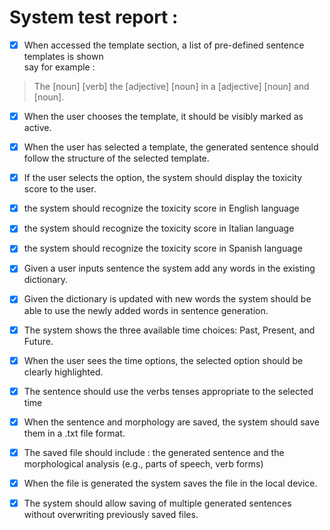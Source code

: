# System test report :

- [x] When accessed the template section, a list of pre-defined sentence templates is shown  
      say for example :
> The [noun] [verb] the [adjective] [noun] in a [adjective] [noun] and [noun].

- [x] When the user chooses the template, it should be visibly marked as active.

- [x] When the user has selected a template, the generated sentence should follow the structure of the selected template.

- [x] If the user selects the option, the system should display the toxicity score to the user.

- [x] the system should recognize the toxicity score in English language 

- [x]  the system should recognize the toxicity score in Italian language 

- [x]  the system should recognize the toxicity score in Spanish language 

- [x] Given a user inputs sentence the system add any words in the existing dictionary.

- [x] Given the dictionary is updated with new words the system should be able to use the newly added words in sentence generation.

- [x] The system shows the three available time choices: Past, Present, and Future.

- [x] When the user sees the time options, the selected option should be clearly highlighted.

- [x] The sentence should use the verbs tenses appropriate to the selected time

- [x] When the sentence and morphology are saved, the system should save them in a .txt file format.

- [x] The saved file should include : the generated sentence and the morphological analysis (e.g., parts of speech, verb forms)
 
- [x] When the file is generated the system saves the file in the local device.

- [x]  The system should allow saving of multiple generated sentences without overwriting previously saved files.
